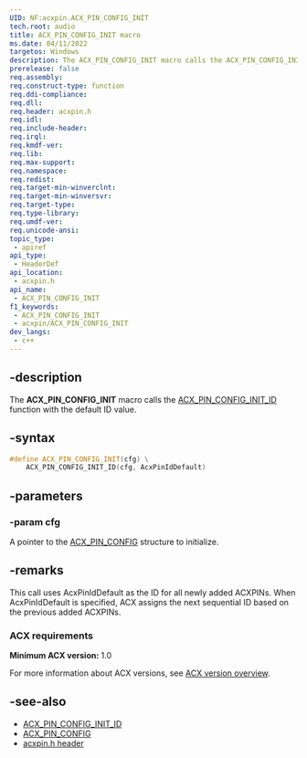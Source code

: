 ```yaml
---
UID: NF:acxpin.ACX_PIN_CONFIG_INIT
tech.root: audio
title: ACX_PIN_CONFIG_INIT macro
ms.date: 04/11/2022
targetos: Windows
description: The ACX_PIN_CONFIG_INIT macro calls the ACX_PIN_CONFIG_INIT_ID function with the default ID value.
prerelease: false
req.assembly: 
req.construct-type: function
req.ddi-compliance: 
req.dll: 
req.header: acxpin.h
req.idl: 
req.include-header: 
req.irql: 
req.kmdf-ver: 
req.lib: 
req.max-support: 
req.namespace: 
req.redist: 
req.target-min-winverclnt: 
req.target-min-winversvr: 
req.target-type: 
req.type-library: 
req.umdf-ver: 
req.unicode-ansi: 
topic_type:
 - apiref
api_type:
 - HeaderDef
api_location:
 - acxpin.h
api_name:
 - ACX_PIN_CONFIG_INIT
f1_keywords:
 - ACX_PIN_CONFIG_INIT
 - acxpin/ACX_PIN_CONFIG_INIT
dev_langs:
 - c++
---
```


## -description

The **ACX_PIN_CONFIG_INIT** macro calls the [ACX_PIN_CONFIG_INIT_ID](nf-acxpin-acx_pin_config_init_id.md) function with the default ID value.

## -syntax

```cpp
#define ACX_PIN_CONFIG_INIT(cfg) \
    ACX_PIN_CONFIG_INIT_ID(cfg, AcxPinIdDefault)
```

## -parameters

### -param cfg

A pointer to the [ACX_PIN_CONFIG](ns-acxpin-acx_pin_config.md) structure to initialize.

## -remarks

This call uses AcxPinIdDefault as the ID for all newly added ACXPINs. When AcxPinIdDefault is specified, ACX assigns the next sequential ID based on the previous added ACXPINs.

### ACX requirements

**Minimum ACX version:** 1.0

For more information about ACX versions, see [ACX version overview](/windows-hardware/drivers/audio/acx-version-overview).

## -see-also

- [ACX_PIN_CONFIG_INIT_ID](nf-acxpin-acx_pin_config_init_id.md)
- [ACX_PIN_CONFIG](ns-acxpin-acx_pin_config.md)
- [acxpin.h header](index.md)


